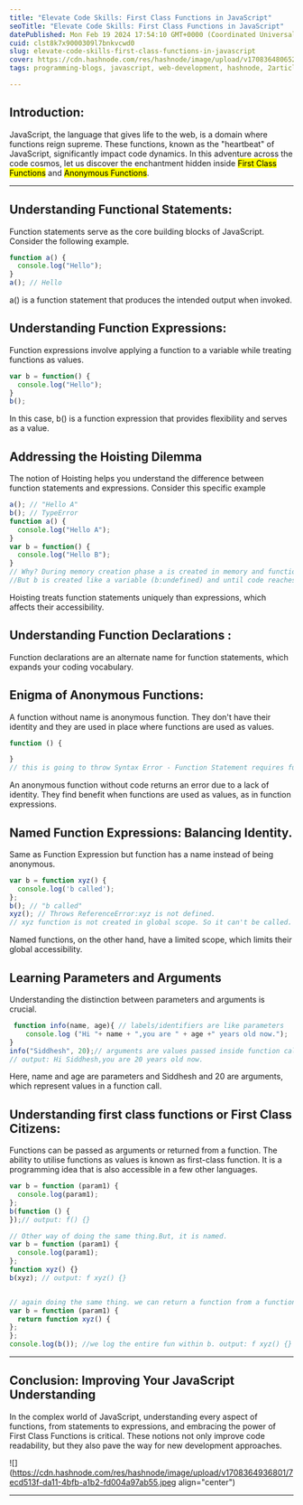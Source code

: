 ```yaml
---
title: "Elevate Code Skills: First Class Functions in JavaScript"
seoTitle: "Elevate Code Skills: First Class Functions in JavaScript"
datePublished: Mon Feb 19 2024 17:54:10 GMT+0000 (Coordinated Universal Time)
cuid: clst8k7x9000309l7bnkvcwd0
slug: elevate-code-skills-first-class-functions-in-javascript
cover: https://cdn.hashnode.com/res/hashnode/image/upload/v1708364806525/11120b77-631b-4f21-83c0-531ed5fe2569.png
tags: programming-blogs, javascript, web-development, hashnode, 2articles1week, wemakedevs

---
```


## Introduction:

JavaScript, the language that gives life to the web, is a domain where functions reign supreme. These functions, known as the "heartbeat" of JavaScript, significantly impact code dynamics. In this adventure across the code cosmos, let us discover the enchantment hidden inside <mark> First Class Functions</mark> and <mark>Anonymous Functions</mark>.

---

## Understanding Functional Statements:

Function statements serve as the core building blocks of JavaScript. Consider the following example.

```javascript
function a() {
  console.log("Hello");
}
a(); // Hello
```

a() is a function statement that produces the intended output when invoked.

## Understanding Function Expressions:

Function expressions involve applying a function to a variable while treating functions as values.

```javascript
var b = function() {
  console.log("Hello");
}
b();
```

In this case, b() is a function expression that provides flexibility and serves as a value.

## Addressing the Hoisting Dilemma

The notion of Hoisting helps you understand the difference between function statements and expressions. Consider this specific example

```javascript
a(); // "Hello A"
b(); // TypeError
function a() {
  console.log("Hello A");
}
var b = function() {
  console.log("Hello B");
}
// Why? During memory creation phase a is created in memory and function assigned to a. 
//But b is created like a variable (b:undefined) and until code reaches the function()  part, it is still undefined. So it cannot be called.
```

Hoisting treats function statements uniquely than expressions, which affects their accessibility.

## Understanding Function Declarations :

Function declarations are an alternate name for function statements, which expands your coding vocabulary.

## Enigma of Anonymous Functions:

A function without name is anonymous function. They don't have their identity and they are used in place where functions are used as values.

```javascript
function () {

}
// this is going to throw Syntax Error - Function Statement requires function name.
```

An anonymous function without code returns an error due to a lack of identity. They find benefit when functions are used as values, as in function expressions.

## Named Function Expressions: Balancing Identity.

Same as Function Expression but function has a name instead of being anonymous.

```javascript
var b = function xyz() {
  console.log('b called');
};
b(); // "b called"
xyz(); // Throws ReferenceError:xyz is not defined.
// xyz function is not created in global scope. So it can't be called.
```

Named functions, on the other hand, have a limited scope, which limits their global accessibility.

## Learning Parameters and Arguments

Understanding the distinction between parameters and arguments is crucial.

```javascript
 function info(name, age){ // labels/identifiers are like parameters
    console.log ("Hi "+ name + ",you are " + age +" years old now.");
}
info("Siddhesh", 20);// arguments are values passed inside function call
// output: Hi Siddhesh,you are 20 years old now.
```

Here, name and age are parameters and Siddhesh and 20 are arguments, which represent values in a function call.

## Understanding first class functions or First Class Citizens:

Functions can be passed as arguments or returned from a function. The ability to utilise functions as values is known as first-class function. It is a programming idea that is also accessible in a few other languages.

```javascript
var b = function (param1) {
  console.log(param1); 
};
b(function () {
});// output: f() {}

// Other way of doing the same thing.But, it is named.
var b = function (param1) {
  console.log(param1);
};
function xyz() {}
b(xyz); // output: f xyz() {} 


// again doing the same thing. we can return a function from a function:
var b = function (param1) {
  return function xyz() {
};
};
console.log(b()); //we log the entire fun within b. output: f xyz() {}
```

---

## Conclusion: Improving Your JavaScript Understanding

In the complex world of JavaScript, understanding every aspect of functions, from statements to expressions, and embracing the power of First Class Functions is critical. These notions not only improve code readability, but they also pave the way for new development approaches.

![](https://cdn.hashnode.com/res/hashnode/image/upload/v1708364936801/7ecd513f-da11-4bfb-a1b2-fd004a97ab55.jpeg align="center")

---